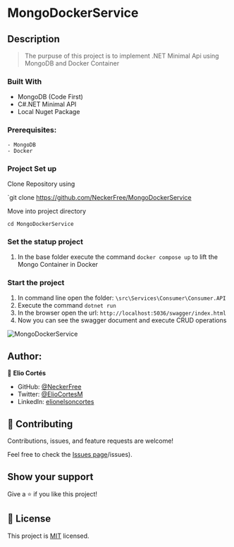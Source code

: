 # MongoDockerService

## Description

> The purpuse of this project is to implement .NET Minimal Api using MongoDB and Docker Container

### Built With
- MongoDB (Code First)
- C#.NET Minimal API
- Local Nuget Package 

### Prerequisites:
    - MongoDB
    - Docker
### Project Set up

Clone Repository using

`git clone https://github.com/NeckerFree/MongoDockerService

Move into project directory

`cd MongoDockerService`

### Set the statup project

1. In the base folder execute the command `docker compose up` to lift the Mongo Container in Docker

### Start the project

1. In command line open the folder: `\src\Services\Consumer\Consumer.API`
2. Execute the command `dotnet run`
3. In the browser open the url: `http://localhost:5036/swagger/index.html`
4. Now you can see the swagger document and execute CRUD operations

![MongoDockerService](https://github.com/NeckerFree/MongoDockerService/assets/8497300/7e4bc1d3-b713-461e-940f-8ab350da7ba7)
## Author:

👤 **Elio Cortés**

- GitHub: [@NeckerFree](https://github.com/NeckerFree)
- Twitter: [@ElioCortesM](https://twitter.com/ElioCortesM)
- LinkedIn: [elionelsoncortes](https://www.linkedin.com/in/elionelsoncortes/)

## 🤝 Contributing

Contributions, issues, and feature requests are welcome!

Feel free to check the [Issues page](https://github.com/NeckerFree/MongoDockerService)/issues).

## Show your support

Give a ⭐️ if you like this project!

## 📝 License

This project is [MIT](./LICENSE) licensed.

